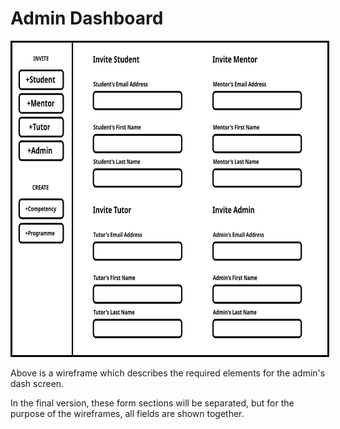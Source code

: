 # Admin Dashboard

<img src="wireframes/admin.svg" height="500px" style="border: solid 3px #000"/>

Above is a wireframe which describes the required elements for the admin's dash screen.

In the final version, these form sections will be separated, but for the purpose of the wireframes, all fields are shown together.
